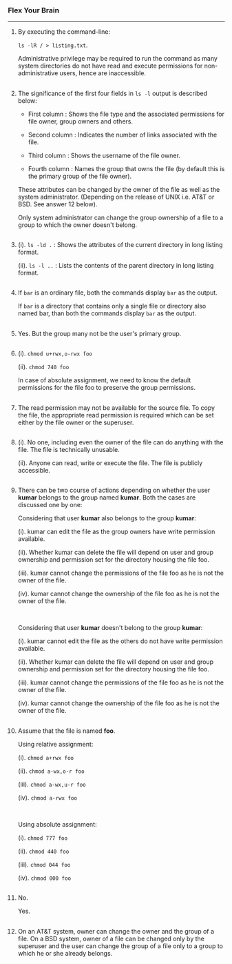 ### Flex Your Brain

---

01. By executing the command-line:

    `ls -lR / > listing.txt`.

    Administrative privilege may be required to run the command as many system directories do not have read and execute permissions for non-administrative users, hence are inaccessible.

##

02. The significance of the first four fields in `ls -l` output is described below:

    -   First column : Shows the file type and the associated permissions for file owner, group owners and others.

    -   Second column : Indicates the number of links associated with the file.

    -   Third column : Shows the username of the file owner.

    -   Fourth column : Names the group that owns the file (by default this is the primary group of the file owner).

    These attributes can be changed by the owner of the file as well as the system administrator. (Depending on the release of UNIX i.e. AT&T or BSD. See answer 12 below).

    Only system administrator can change the group ownership of a file to a group to which the owner doesn't belong.

##

03. (i). `ls -ld .` : Shows the attributes of the current directory in long listing format.

    (ii). `ls -l ..` : Lists the contents of the parent directory in long listing format.

##

04. If `bar` is an ordinary file, both the commands display `bar` as the output.

    If `bar` is a directory that contains only a single file or directory also named bar, than both the commands display `bar` as the output.

##

05. Yes. But the group many not be the user's primary group.

##

06. (i). `chmod u+rwx,o-rwx foo`

    (ii). `chmod 740 foo`

    In case of absolute assignment, we need to know the default permissions for the file foo to preserve the group permissions.

##

07. The read permission may not be available for the source file. To copy the file, the appropriate read permission is required which can be set either by the file owner or the superuser.

##

08. (i). No one, including even the owner of the file can do anything with the file. The file is technically unusable.

    (ii). Anyone can read, write or execute the file. The file is publicly accessible.

##

09. There can be two course of actions depending on whether the user **kumar** belongs to the group named **kumar**. Both the cases are discussed one by one:

    Considering that user **kumar** also belongs to the group **kumar**:

    (i). kumar can edit the file as the group owners have write permission available.

    (ii). Whether kumar can delete the file will depend on user and group ownership and permission set for the directory housing the file foo.

    (iii). kumar cannot change the permissions of the file foo as he is not the owner of the file.

    (iv). kumar cannot change the ownership of the file foo as he is not the owner of the file.

    <br/>

    Considering that user **kumar** doesn't belong to the group **kumar**:

    (i). kumar cannot edit the file as the others do not have write permission available.

    (ii). Whether kumar can delete the file will depend on user and group ownership and permission set for the directory housing the file foo.

    (iii). kumar cannot change the permissions of the file foo as he is not the owner of the file.

    (iv). kumar cannot change the ownership of the file foo as he is not the owner of the file.

##

10. Assume that the file is named **foo**.

    Using relative assignment:

    (i). `chmod a+rwx foo`

    (ii). `chmod a-wx,o-r foo`

    (iii). `chmod a-wx,u-r foo`

    (iv). `chmod a-rwx foo`

    <br/>

    Using absolute assignment:

    (i). `chmod 777 foo`

    (ii). `chmod 440 foo`

    (iii). `chmod 044 foo`

    (iv). `chmod 000 foo`

##

11. No.

    Yes.

##

12. On an AT&T system, owner can change the owner and the group of a file. On a BSD system, owner of a file can be changed only by the superuser and the user can change the group of a file only to a group to which he or she already belongs.

##
